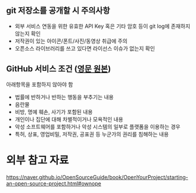 ## git 저장소를 공개할 시 주의사항

 - 외부 서비스 연동을 위한 유효한 API Key 혹은 기타 암호 등이 git log에 존재하지 않는지 확인
 - 저작권이 있는 아이콘/폰트/사진/동영상 취급에 주의
 - 오픈소스 라이브러리를 쓰고 있다면 라이선스 이슈가 없는지 확인

## GitHub 서비스 조건 ([영문 원본](https://help.github.com/articles/github-terms-of-service/#c-acceptable-use))

아래항목을 포함하지 않아야 함
 - 법률에 반하거나 반하는 행동을 부추기는 내용
 - 음란물
 - 비방, 명예 훼손, 사기가 포함된 내용
 - 개인이나 집단에 대해 차별적이거나 모욕적인 내용
 - 악성 소프트웨어를 포함하거나 악성 시스템의 일부로 플랫폼을 이용하는 경우
 - 특허, 상표, 영업비밀, 저작권, 공표권 등 누군가의 권리를 침해하는 내용

# 외부 참고 자료

https://naver.github.io/OpenSourceGuide/book/OpenYourProject/starting-an-open-source-project.html#ownope
